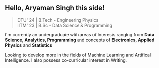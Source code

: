 ## Hello, Aryaman Singh this side!

>DTU' 24 | B.Tech - Engineering Physics  
>IITM' 23 | B.Sc - Data Science & Programming

I'm currently an undergraduate with areas of interests ranging from **Data Science, Analytics, Programming** and concepts of **Electronics, Applied Physics** and **Statistics**

Looking to develop more in the fields of Machine Learning and Artifical Intelligence. I also possess co-curricular interest in Writing.
